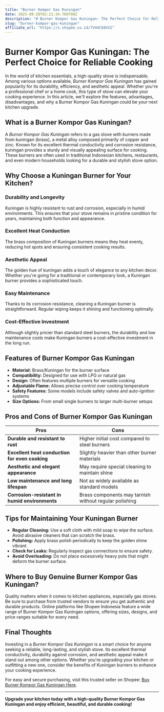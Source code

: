 ```yaml
---
title: "Burner Kompor Gas Kuningan"
date: 2025-08-28T02:21:34.769708Z
description: "# Burner Kompor Gas Kuningan: The Perfect Choice for Reliable Cooking..."
slug: "burner-kompor-gas-kuningan"
affiliate_url: "https://s.shopee.co.id/7V44C68VX2"
---
```

# Burner Kompor Gas Kuningan: The Perfect Choice for Reliable Cooking

In the world of kitchen essentials, a high-quality stove is indispensable. Among various options available, *Burner Kompor Gas Kuningan* has gained popularity for its durability, efficiency, and aesthetic appeal. Whether you're a professional chef or a home cook, this type of stove can elevate your cooking experience. In this article, we'll explore the features, advantages, disadvantages, and why a Burner Kompor Gas Kuningan could be your next kitchen upgrade.

## What is a Burner Kompor Gas Kuningan?

A *Burner Kompor Gas Kuningan* refers to a gas stove with burners made from kuningan (brass), a metal alloy composed primarily of copper and zinc. Known for its excellent thermal conductivity and corrosion resistance, kuningan provides a sturdy and visually appealing surface for cooking. These burners are often used in traditional Indonesian kitchens, restaurants, and even modern households looking for a durable and stylish stove option.

## Why Choose a Kuningan Burner for Your Kitchen?

### Durability and Longevity

Kuningan is highly resistant to rust and corrosion, especially in humid environments. This ensures that your stove remains in pristine condition for years, maintaining both function and appearance.

### Excellent Heat Conduction

The brass composition of Kuningan burners means they heat evenly, reducing hot spots and ensuring consistent cooking results.

### Aesthetic Appeal

The golden hue of kuningan adds a touch of elegance to any kitchen decor. Whether you're going for a traditional or contemporary look, a Kuningan burner provides a sophisticated touch.

### Easy Maintenance

Thanks to its corrosion resistance, cleaning a Kuningan burner is straightforward. Regular wiping keeps it shining and functioning optimally.

### Cost-Effective Investment

Although slightly pricier than standard steel burners, the durability and low maintenance costs make Kuningan burners a cost-effective investment in the long run.

## Features of Burner Kompor Gas Kuningan

- **Material:** Brass/Kuningan for the burner surface
- **Compatibility:** Designed for use with LPG or natural gas
- **Design:** Often features multiple burners for versatile cooking
- **Adjustable Flame:** Allows precise control over cooking temperature
- **Safety Features:** Some models include safety valves and auto-ignition systems
- **Size Options:** From small single burners to larger multi-burner setups

## Pros and Cons of Burner Kompor Gas Kuningan

| **Pros** | **Cons** |
| --- | --- |
| **Durable and resistant to rust** | Higher initial cost compared to steel burners |
| **Excellent heat conduction for even cooking** | Slightly heavier than other burner materials |
| **Aesthetic and elegant appearance** | May require special cleaning to maintain shine |
| **Low maintenance and long lifespan** | Not as widely available as standard models |
| **Corrosion-resistant in humid environments** | Brass components may tarnish without regular polishing |

## Tips for Maintaining Your Kuningan Burner

- **Regular Cleaning:** Use a soft cloth with mild soap to wipe the surface. Avoid abrasive cleaners that can scratch the brass.
- **Polishing:** Apply brass polish periodically to keep the golden shine vibrant.
- **Check for Leaks:** Regularly inspect gas connections to ensure safety.
- **Avoid Overloading:** Do not place excessively heavy pots that might deform the burner surface.

## Where to Buy Genuine Burner Kompor Gas Kuningan?

Quality matters when it comes to kitchen appliances, especially gas stoves. Be sure to purchase from trusted vendors to ensure you get authentic and durable products. Online platforms like Shopee Indonesia feature a wide range of Burner Kompor Gas Kuningan options, offering sizes, designs, and price ranges suitable for every need.

## Final Thoughts

Investing in a *Burner Kompor Gas Kuningan* is a smart choice for anyone seeking a reliable, long-lasting, and stylish stove. Its excellent thermal conductivity, durability against corrosion, and aesthetic appeal make it stand out among other options. Whether you're upgrading your kitchen or outfitting a new one, consider the benefits of Kuningan burners to enhance your cooking experience.

For easy and secure purchasing, visit this trusted seller on Shopee: [Buy Burner Kompor Gas Kuningan Here](https://s.shopee.co.id/7V44C68VX2).

---

**Upgrade your kitchen today with a high-quality Burner Kompor Gas Kuningan and enjoy efficient, beautiful, and durable cooking!**